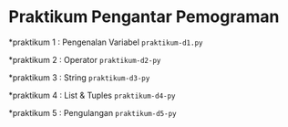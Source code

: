 # Praktikum Pengantar Pemograman 

*praktikum 1 : Pengenalan Variabel 
`praktikum-d1.py`

*praktikum 2 : Operator
`praktikum-d2-py`

*praktikum 3 : String
`praktikum-d3-py`

*praktikum 4 : List & Tuples
`praktikum-d4-py`

*praktikum 5 : Pengulangan
`praktikum-d5-py`

